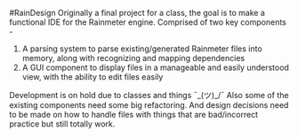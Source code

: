 #RainDesign
Originally a final project for a class, the goal is to make a functional IDE for the Rainmeter engine. Comprised of two key components - 

1) A parsing system to parse existing/generated Rainmeter files into memory, along with recognizing and mapping dependencies
2) A GUI component to display files in a manageable and easily understood view, with the ability to edit files easily

Development is on hold due to classes and things ¯\_(ツ)_/¯
Also some of the existing components need some big refactoring. And design decisions need to be made on how to handle files with things that are bad/incorrect practice but still totally work.